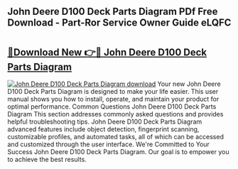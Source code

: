 ## John Deere D100 Deck Parts Diagram PDf Free Download - Part-Ror Service Owner Guide eLQFC

# <h2><a href="http://dfre5bu.blite.top/?on=John+Deere+D100+Deck+Parts+Diagram">🔗Download New 👉🔴 John Deere D100 Deck Parts Diagram</a></h2>

[![John Deere D100 Deck Parts Diagram download](https://i.imgur.com/lujVjoI.png)](http://dfre5bu.blite.top/?on=John+Deere+D100+Deck+Parts+Diagram)
Your new John Deere D100 Deck Parts Diagram is designed to make your life easier. This user manual shows you how to install, operate, and maintain your product for optimal performance. Common Questions John Deere D100 Deck Parts Diagram This section addresses commonly asked questions and provides helpful troubleshooting tips. John Deere D100 Deck Parts Diagram advanced features include object detection, fingerprint scanning, customizable profiles, and automated tasks, all of which can be accessed and customized through the user interface. We're Committed to Your Success John Deere D100 Deck Parts Diagram. Our goal is to empower you to achieve the best results.
